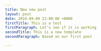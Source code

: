 ```yaml
---
title: New new post
layout: post
date: 2018-09-09 22:00:00 +0000
firstTitle: This is a test
firstParagraph: Let's see if it is working
secondTitle: This is a new template
secondParagraph: Based on our first post

---
```

